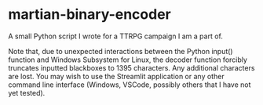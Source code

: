 # martian-binary-encoder
A small Python script I wrote for a TTRPG campaign I am a part of.

Note that, due to unexpected interactions between the Python input() function and Windows Subsystem for Linux, the decoder function forcibly truncates inputted blackboxes to 1395 characters. Any additional characters are lost. You may wish to use the Streamlit application or any other command line interface (Windows, VSCode, possibly others that I have not yet tested).
